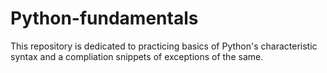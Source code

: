 # Python-fundamentals
This repository is dedicated to practicing basics of Python's characteristic syntax and a compliation snippets of exceptions of the same.
